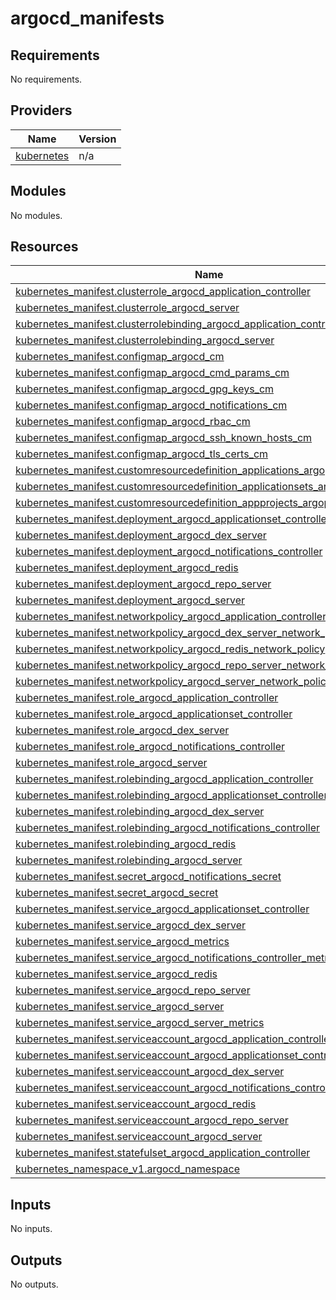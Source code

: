 # argocd_manifests

<!-- BEGINNING OF PRE-COMMIT-TERRAFORM DOCS HOOK -->
## Requirements

No requirements.

## Providers

| Name | Version |
|------|---------|
| <a name="provider_kubernetes"></a> [kubernetes](#provider\_kubernetes) | n/a |

## Modules

No modules.

## Resources

| Name | Type |
|------|------|
| [kubernetes_manifest.clusterrole_argocd_application_controller](https://registry.terraform.io/providers/hashicorp/kubernetes/latest/docs/resources/manifest) | resource |
| [kubernetes_manifest.clusterrole_argocd_server](https://registry.terraform.io/providers/hashicorp/kubernetes/latest/docs/resources/manifest) | resource |
| [kubernetes_manifest.clusterrolebinding_argocd_application_controller](https://registry.terraform.io/providers/hashicorp/kubernetes/latest/docs/resources/manifest) | resource |
| [kubernetes_manifest.clusterrolebinding_argocd_server](https://registry.terraform.io/providers/hashicorp/kubernetes/latest/docs/resources/manifest) | resource |
| [kubernetes_manifest.configmap_argocd_cm](https://registry.terraform.io/providers/hashicorp/kubernetes/latest/docs/resources/manifest) | resource |
| [kubernetes_manifest.configmap_argocd_cmd_params_cm](https://registry.terraform.io/providers/hashicorp/kubernetes/latest/docs/resources/manifest) | resource |
| [kubernetes_manifest.configmap_argocd_gpg_keys_cm](https://registry.terraform.io/providers/hashicorp/kubernetes/latest/docs/resources/manifest) | resource |
| [kubernetes_manifest.configmap_argocd_notifications_cm](https://registry.terraform.io/providers/hashicorp/kubernetes/latest/docs/resources/manifest) | resource |
| [kubernetes_manifest.configmap_argocd_rbac_cm](https://registry.terraform.io/providers/hashicorp/kubernetes/latest/docs/resources/manifest) | resource |
| [kubernetes_manifest.configmap_argocd_ssh_known_hosts_cm](https://registry.terraform.io/providers/hashicorp/kubernetes/latest/docs/resources/manifest) | resource |
| [kubernetes_manifest.configmap_argocd_tls_certs_cm](https://registry.terraform.io/providers/hashicorp/kubernetes/latest/docs/resources/manifest) | resource |
| [kubernetes_manifest.customresourcedefinition_applications_argoproj_io](https://registry.terraform.io/providers/hashicorp/kubernetes/latest/docs/resources/manifest) | resource |
| [kubernetes_manifest.customresourcedefinition_applicationsets_argoproj_io](https://registry.terraform.io/providers/hashicorp/kubernetes/latest/docs/resources/manifest) | resource |
| [kubernetes_manifest.customresourcedefinition_appprojects_argoproj_io](https://registry.terraform.io/providers/hashicorp/kubernetes/latest/docs/resources/manifest) | resource |
| [kubernetes_manifest.deployment_argocd_applicationset_controller](https://registry.terraform.io/providers/hashicorp/kubernetes/latest/docs/resources/manifest) | resource |
| [kubernetes_manifest.deployment_argocd_dex_server](https://registry.terraform.io/providers/hashicorp/kubernetes/latest/docs/resources/manifest) | resource |
| [kubernetes_manifest.deployment_argocd_notifications_controller](https://registry.terraform.io/providers/hashicorp/kubernetes/latest/docs/resources/manifest) | resource |
| [kubernetes_manifest.deployment_argocd_redis](https://registry.terraform.io/providers/hashicorp/kubernetes/latest/docs/resources/manifest) | resource |
| [kubernetes_manifest.deployment_argocd_repo_server](https://registry.terraform.io/providers/hashicorp/kubernetes/latest/docs/resources/manifest) | resource |
| [kubernetes_manifest.deployment_argocd_server](https://registry.terraform.io/providers/hashicorp/kubernetes/latest/docs/resources/manifest) | resource |
| [kubernetes_manifest.networkpolicy_argocd_application_controller_network_policy](https://registry.terraform.io/providers/hashicorp/kubernetes/latest/docs/resources/manifest) | resource |
| [kubernetes_manifest.networkpolicy_argocd_dex_server_network_policy](https://registry.terraform.io/providers/hashicorp/kubernetes/latest/docs/resources/manifest) | resource |
| [kubernetes_manifest.networkpolicy_argocd_redis_network_policy](https://registry.terraform.io/providers/hashicorp/kubernetes/latest/docs/resources/manifest) | resource |
| [kubernetes_manifest.networkpolicy_argocd_repo_server_network_policy](https://registry.terraform.io/providers/hashicorp/kubernetes/latest/docs/resources/manifest) | resource |
| [kubernetes_manifest.networkpolicy_argocd_server_network_policy](https://registry.terraform.io/providers/hashicorp/kubernetes/latest/docs/resources/manifest) | resource |
| [kubernetes_manifest.role_argocd_application_controller](https://registry.terraform.io/providers/hashicorp/kubernetes/latest/docs/resources/manifest) | resource |
| [kubernetes_manifest.role_argocd_applicationset_controller](https://registry.terraform.io/providers/hashicorp/kubernetes/latest/docs/resources/manifest) | resource |
| [kubernetes_manifest.role_argocd_dex_server](https://registry.terraform.io/providers/hashicorp/kubernetes/latest/docs/resources/manifest) | resource |
| [kubernetes_manifest.role_argocd_notifications_controller](https://registry.terraform.io/providers/hashicorp/kubernetes/latest/docs/resources/manifest) | resource |
| [kubernetes_manifest.role_argocd_server](https://registry.terraform.io/providers/hashicorp/kubernetes/latest/docs/resources/manifest) | resource |
| [kubernetes_manifest.rolebinding_argocd_application_controller](https://registry.terraform.io/providers/hashicorp/kubernetes/latest/docs/resources/manifest) | resource |
| [kubernetes_manifest.rolebinding_argocd_applicationset_controller](https://registry.terraform.io/providers/hashicorp/kubernetes/latest/docs/resources/manifest) | resource |
| [kubernetes_manifest.rolebinding_argocd_dex_server](https://registry.terraform.io/providers/hashicorp/kubernetes/latest/docs/resources/manifest) | resource |
| [kubernetes_manifest.rolebinding_argocd_notifications_controller](https://registry.terraform.io/providers/hashicorp/kubernetes/latest/docs/resources/manifest) | resource |
| [kubernetes_manifest.rolebinding_argocd_redis](https://registry.terraform.io/providers/hashicorp/kubernetes/latest/docs/resources/manifest) | resource |
| [kubernetes_manifest.rolebinding_argocd_server](https://registry.terraform.io/providers/hashicorp/kubernetes/latest/docs/resources/manifest) | resource |
| [kubernetes_manifest.secret_argocd_notifications_secret](https://registry.terraform.io/providers/hashicorp/kubernetes/latest/docs/resources/manifest) | resource |
| [kubernetes_manifest.secret_argocd_secret](https://registry.terraform.io/providers/hashicorp/kubernetes/latest/docs/resources/manifest) | resource |
| [kubernetes_manifest.service_argocd_applicationset_controller](https://registry.terraform.io/providers/hashicorp/kubernetes/latest/docs/resources/manifest) | resource |
| [kubernetes_manifest.service_argocd_dex_server](https://registry.terraform.io/providers/hashicorp/kubernetes/latest/docs/resources/manifest) | resource |
| [kubernetes_manifest.service_argocd_metrics](https://registry.terraform.io/providers/hashicorp/kubernetes/latest/docs/resources/manifest) | resource |
| [kubernetes_manifest.service_argocd_notifications_controller_metrics](https://registry.terraform.io/providers/hashicorp/kubernetes/latest/docs/resources/manifest) | resource |
| [kubernetes_manifest.service_argocd_redis](https://registry.terraform.io/providers/hashicorp/kubernetes/latest/docs/resources/manifest) | resource |
| [kubernetes_manifest.service_argocd_repo_server](https://registry.terraform.io/providers/hashicorp/kubernetes/latest/docs/resources/manifest) | resource |
| [kubernetes_manifest.service_argocd_server](https://registry.terraform.io/providers/hashicorp/kubernetes/latest/docs/resources/manifest) | resource |
| [kubernetes_manifest.service_argocd_server_metrics](https://registry.terraform.io/providers/hashicorp/kubernetes/latest/docs/resources/manifest) | resource |
| [kubernetes_manifest.serviceaccount_argocd_application_controller](https://registry.terraform.io/providers/hashicorp/kubernetes/latest/docs/resources/manifest) | resource |
| [kubernetes_manifest.serviceaccount_argocd_applicationset_controller](https://registry.terraform.io/providers/hashicorp/kubernetes/latest/docs/resources/manifest) | resource |
| [kubernetes_manifest.serviceaccount_argocd_dex_server](https://registry.terraform.io/providers/hashicorp/kubernetes/latest/docs/resources/manifest) | resource |
| [kubernetes_manifest.serviceaccount_argocd_notifications_controller](https://registry.terraform.io/providers/hashicorp/kubernetes/latest/docs/resources/manifest) | resource |
| [kubernetes_manifest.serviceaccount_argocd_redis](https://registry.terraform.io/providers/hashicorp/kubernetes/latest/docs/resources/manifest) | resource |
| [kubernetes_manifest.serviceaccount_argocd_repo_server](https://registry.terraform.io/providers/hashicorp/kubernetes/latest/docs/resources/manifest) | resource |
| [kubernetes_manifest.serviceaccount_argocd_server](https://registry.terraform.io/providers/hashicorp/kubernetes/latest/docs/resources/manifest) | resource |
| [kubernetes_manifest.statefulset_argocd_application_controller](https://registry.terraform.io/providers/hashicorp/kubernetes/latest/docs/resources/manifest) | resource |
| [kubernetes_namespace_v1.argocd_namespace](https://registry.terraform.io/providers/hashicorp/kubernetes/latest/docs/resources/namespace_v1) | resource |

## Inputs

No inputs.

## Outputs

No outputs.
<!-- END OF PRE-COMMIT-TERRAFORM DOCS HOOK -->
